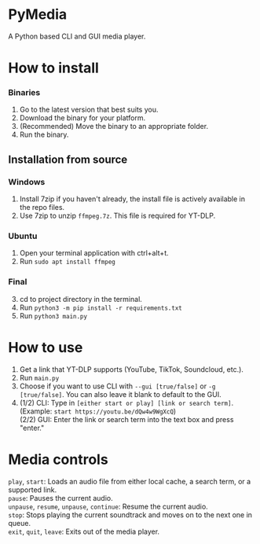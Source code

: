 # PyMedia
A Python based CLI and GUI media player. <br>

# How to install
### Binaries
1. Go to the latest version that best suits you.
2. Download the binary for your platform.
3. (Recommended) Move the binary to an appropriate folder.
4. Run the binary.

## Installation from source
### Windows
1. Install 7zip if you haven't already, the install file is actively available in the repo files.
2. Use 7zip to unzip `ffmpeg.7z`. This file is required for YT-DLP.
### Ubuntu
1. Open your terminal application with ctrl+alt+t.
2. Run `sudo apt install ffmpeg`
### Final
3. cd to project directory in the terminal.
4. Run `python3 -m pip install -r requirements.txt`
5. Run `python3 main.py`

# How to use
1. Get a link that YT-DLP supports (YouTube, TikTok, Soundcloud, etc.).
2. Run `main.py`
3. Choose if you want to use CLI with `--gui [true/false]` or `-g [true/false]`. You can also leave it blank to default to the GUI.
4. (1/2) CLI: Type in `[either start or play] [link or search term]`. (Example: `start https://youtu.be/dQw4w9WgXcQ`) <br>
   (2/2) GUI: Enter the link or search term into the text box and press "enter."

# Media controls
`play`, `start`: Loads an audio file from either local cache, a search term, or a supported link. <br>
`pause`: Pauses the current audio. <br>
`unpause`, `resume`, `unpause`, `continue`: Resume the current audio. <br>
`stop`: Stops playing the current soundtrack and moves on to the next one in queue. <br>
`exit`, `quit`, `leave`: Exits out of the media player.